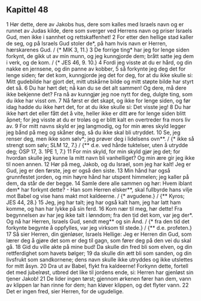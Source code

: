 ## Kapittel 48

1 Hør dette, dere av Jakobs hus, dere som kalles med Israels navn og er runnet av Judas kilde, dere som sverger ved Herrens navn og priser Israels Gud, men ikke i sannhet og rettskaffenhet!
2 For etter den hellige stad kaller de seg, og på Israels Gud stoler de*, på ham hvis navn er Herren, hærskarenes Gud. / {* MIK 3, 11.}
3 De forrige ting* har jeg for lenge siden forkynt, de gikk ut av min munn, og jeg kunngjorde dem; brått satte jeg dem i verk, og de kom. / {* JES 46, 9. 10.}
4 Fordi jeg visste at du er hård, og din nakke en jernsene, og din panne av kobber,
5 så forkynte jeg deg det for lenge siden; før det kom, kunngjorde jeg det for deg, for at du ikke skulle si: Mitt gudebilde har gjort det, mitt utskårne bilde og mitt støpte bilde har styrt det så.
6 Du har hørt det; nå kan du se det alt sammen! Og dere, må dere ikke bekjenne det? Fra nå av kunngjør jeg noe nytt for deg, dulgte ting, som du ikke har visst om.
7 Nå først er det skapt, og ikke for lenge siden, og før idag hadde du ikke hørt det, for at du ikke skulle si: Det visste jeg!
8 Du har ikke hørt det eller fått det å vite, heller ikke er ditt øre for lenge siden blitt åpnet; for jeg visste at du er troløs og er blitt kalt en overtreder fra mors liv av.
9 For mitt navns skyld er jeg langmodig, og for min æres skyld legger jeg bånd på meg og skåner deg, så du ikke skal bli utryddet.
10 Se, jeg renser deg, men ikke som sølv*; jeg prøver deg i lidelsens ovn**. / {* ikke så strengt som sølv; SLM 12, 7.} / {** d.e. ved hårde tuktelser, uten å utrydde deg; OSP 17, 3. 1PE 1, 7.}
11 For min skyld, for min skyld gjør jeg det; for hvordan skulle jeg kunne la mitt navn bli vanhelliget? Og min ære gir jeg ikke til noen annen.
12 Hør på meg, Jakob, og du Israel, som jeg har kalt! Jeg er Gud, jeg er den første, jeg er også den siste.
13 Min hånd har også grunnfestet jorden, og min høyre hånd har utspent himmelen; jeg kaller på dem, da står de der begge.
14 Samle dere alle sammen og hør: Hvem iblant dem* har forkynt dette? - Han som Herren elsker**, skal fullbyrde hans vilje mot Babel og vise hans makt mot kaldeerne. / {* avgudene.} / {** Kyros; JES 44, 28.}
15 Jeg, jeg har talt; jeg har også kalt ham, jeg har latt ham komme, og han har lykke på sin ferd.
16 Kom nær til meg, hør dette! Fra begynnelsen av har jeg ikke talt i lønndom; fra den tid det kom, var jeg der*. Og nå har Herren, Israels Gud, sendt meg** og sin Ånd. / {* fra den tid det forkynte begynte å oppfylles, var jeg virksom til stede.} / {** d.e. profeten.}
17 Så sier Herren, din gjenløser, Israels Hellige: Jeg er Herren din Gud, som lærer deg å gjøre det som er deg til gagn, som fører deg på den vei du skal gå.
18 Gid du ville akte på mine bud! Da skulle din fred bli som elven, og din rettferdighet som havets bølger;
19 da skulle din ætt bli som sanden, og din livsfrukt som sandkornene; dens navn skulle ikke utryddes og ikke utslettes for mitt åsyn.
20 Dra ut av Babel, flykt fra kaldeerne! Forkynn dette, fortell det med jubelrøst, utbred det like til jordens ende, si: Herren har gjenløst sin tjener Jakob!
21 De lider ingen tørst; gjennom ørkenen fører han dem, vann av klippen lar han rinne for dem; han kløver klippen, og det flyter vann.
22 Det er ingen fred, sier Herren, for de ugudelige.
